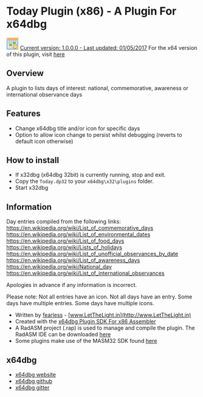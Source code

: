 # Today Plugin (x86) - A Plugin For x64dbg

![](https://github.com/mrfearless/Today-Plugin-x86/blob/master/images/Today.png) [Current version: 1.0.0.0 - Last updated: 01/05/2017](https://github.com/mrfearless/Today-Plugin-x86/releases/latest) For the x64 version of this plugin, visit [here](https://github.com/mrfearless/Today-Plugin-x64)

## Overview

A plugin to lists days of interest: national, commemorative, awareness or international observance days

## Features

* Change x64dbg title and/or icon for specific days
* Option to allow icon change to persist whilst debugging (reverts to default icon otherwise)

## How to install

* If x32dbg (x64dbg 32bit) is currently running, stop and exit.
* Copy the `Today.dp32` to your `x64dbg\x32\plugins` folder.
* Start x32dbg

## Information

Day entries compiled from the following links:
https://en.wikipedia.org/wiki/List_of_commemorative_days
https://en.wikipedia.org/wiki/List_of_environmental_dates
https://en.wikipedia.org/wiki/List_of_food_days
https://en.wikipedia.org/wiki/Lists_of_holidays
https://en.wikipedia.org/wiki/List_of_unofficial_observances_by_date
https://en.wikipedia.org/wiki/List_of_awareness_days
https://en.wikipedia.org/wiki/National_day
https://en.wikipedia.org/wiki/List_of_international_observances

Apologies in advance if any information is incorrect.

Please note: Not all entries have an icon. Not all days have an entry. Some days have multiple entries. Some days have multiple icons.

* Written by [fearless](https://github.com/mrfearless)  - [www.LetTheLight.in](http://www.LetTheLight.in)
* Created with the [x64dbg Plugin SDK For x86 Assembler](https://github.com/mrfearless/x64dbg-Plugin-SDK-For-x86-Assembler)
* A RadASM project (.rap) is used to manage and compile the plugin. The RadASM IDE can be downloaded [here](http://www.softpedia.com/get/Programming/File-Editors/RadASM.shtml)
* Some plugins make use of the MASM32 SDK found [here](http://www.masm32.com/masmdl.htm)

## x64dbg
* [x64dbg website](http://x64dbg.com)
* [x64dbg github](https://github.com/x64dbg/x64dbg)
* [x64dbg gitter](https://gitter.im/x64dbg/x64dbg)